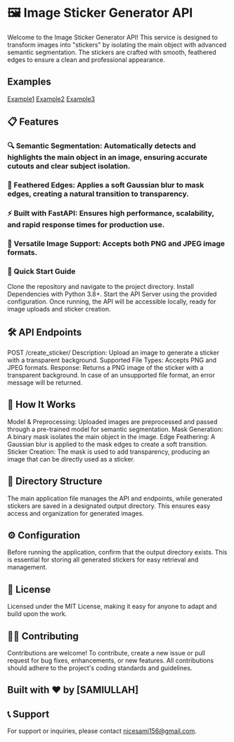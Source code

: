 # 🖼️ Image Sticker Generator API
Welcome to the Image Sticker Generator API! This service is designed to transform images into "stickers" by isolating the main object with advanced semantic segmentation. The stickers are crafted with smooth, feathered edges to ensure a clean and professional appearance.


## Examples 

[Example1](output\sticker_check3.png)
[Example2](output\sticker_check3.png)
[Example3](output\sticker_check5.png)


## 📋 Features
### 🔍 Semantic Segmentation: Automatically detects and highlights the main object in an image, ensuring accurate cutouts and clear subject isolation.
### 🌟 Feathered Edges: Applies a soft Gaussian blur to mask edges, creating a natural transition to transparency.
### ⚡ Built with FastAPI: Ensures high performance, scalability, and rapid response times for production use.
### 📂 Versatile Image Support: Accepts both PNG and JPEG image formats.

### 🚀 Quick Start Guide
Clone the repository and navigate to the project directory.
Install Dependencies with Python 3.8+.
Start the API Server using the provided configuration.
Once running, the API will be accessible locally, ready for image uploads and sticker creation.

## 🛠️ API Endpoints
POST /create_sticker/
Description: Upload an image to generate a sticker with a transparent background.
Supported File Types: Accepts PNG and JPEG formats.
Response: Returns a PNG image of the sticker with a transparent background. In case of an unsupported file format, an error message will be returned.
## 🧩 How It Works
Model & Preprocessing: Uploaded images are preprocessed and passed through a pre-trained model for semantic segmentation.
Mask Generation: A binary mask isolates the main object in the image.
Edge Feathering: A Gaussian blur is applied to the mask edges to create a soft transition.
Sticker Creation: The mask is used to add transparency, producing an image that can be directly used as a sticker.
## 📂 Directory Structure
The main application file manages the API and endpoints, while generated stickers are saved in a designated output directory. This ensures easy access and organization for generated images.

## ⚙️ Configuration
Before running the application, confirm that the output directory exists. This is essential for storing all generated stickers for easy retrieval and management.

## 📜 License
Licensed under the MIT License, making it easy for anyone to adapt and build upon the work.

## 🙋‍♂️ Contributing
Contributions are welcome! To contribute, create a new issue or pull request for bug fixes, enhancements, or new features. All contributions should adhere to the project's coding standards and guidelines.

## Built with ❤️ by [SAMIULLAH]

## 📞 Support
For support or inquiries, please contact nicesami156@gmail.com.